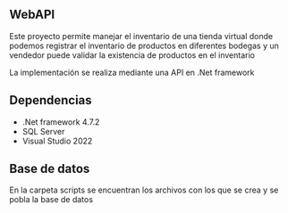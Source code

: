 ## WebAPI

Este proyecto permite manejar el inventario de una tienda virtual donde podemos registrar el inventario de productos en diferentes bodegas y un vendedor puede validar la existencia de productos en el inventario 

La implementación se realiza mediante una API en .Net framework

## Dependencias
- .Net framework 4.7.2
- SQL Server
- Visual Studio 2022 

## Base de datos

En la carpeta scripts se encuentran los archivos con los que se crea y se pobla la base de datos 

